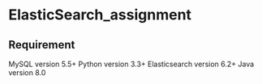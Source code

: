 # ElasticSearch_assignment

## Requirement
MySQL version 5.5+
Python version 3.3+
Elasticsearch version 6.2+
Java version 8.0